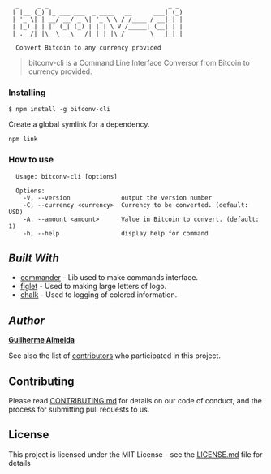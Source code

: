 ```
  _     _ _                                 _ _
 | |__ (_) |_ ___ ___  _ ____   __      ___| (_)
 | '_ \| | __/ __/ _ \| '_ \ \ / /____ / __| | |
 | |_) | | || (_| (_) | | | \ V /_____| (__| | |
 |_.__/|_|\__\___\___/|_| |_|\_/       \___|_|_|

  Convert Bitcoin to any currency provided
```

> bitconv-cli is a Command Line Interface Conversor from Bitcoin to currency provided.


### Installing

```node
$ npm install -g bitconv-cli
```

Create a global symlink for a dependency.

```node
npm link
```

### How to use

```
  Usage: bitconv-cli [options]

  Options:
    -V, --version              output the version number
    -C, --currency <currency>  Currency to be converted. (default: USD)
    -A, --amount <amount>      Value in Bitcoin to convert. (default: 1)
    -h, --help                 display help for command

```

## __*Built With*__

* [commander](https://github.com/tj/commander.js/) - Lib used to make commands interface.
* [figlet](https://github.com/patorjk/figlet.js) - Used to making large letters of logo.
* [chalk](https://github.com/chalk/chalk) - Used to logging of colored information.

## __*Author*__

[**Guilherme Almeida**](https://guisalmeida.com)

See also the list of [contributors](https://github.com/GuiSAlmeida/bitconv-cli/contributors) who participated in this project.

## Contributing

Please read [CONTRIBUTING.md](CONTRIBUTING.md) for details on our code of conduct, and the process for submitting pull requests to us.

## License

This project is licensed under the MIT License - see the [LICENSE.md](LICENSE.md) file for details
